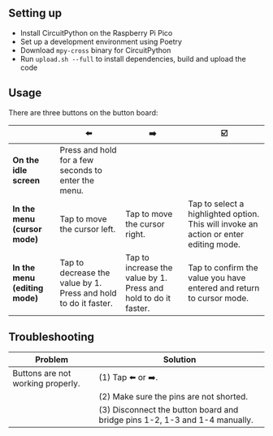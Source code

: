 ## Setting up

- Install CircuitPython on the Raspberry Pi Pico
- Set up a development environment using Poetry
- Download `mpy-cross` binary for CircuitPython
- Run `upload.sh --full` to install dependencies, build and upload the code

## Usage

There are three buttons on the button board:

|                                | ⬅️                                                              | ➡️                                                              | ☑️                                                                                    |
|--------------------------------|-----------------------------------------------------------------|-----------------------------------------------------------------|---------------------------------------------------------------------------------------|
| **On the idle screen**         | Press and hold for a few seconds to enter the menu.             |                                                                 |                                                                                       |
| **In the menu (cursor mode)**  | Tap to move the cursor left.                                    | Tap to move the cursor right.                                   | Tap to select a highlighted option. This will invoke an action or enter editing mode. |
| **In the menu (editing mode)** | Tap to decrease the value by 1. Press and hold to do it faster. | Tap to increase the value by 1. Press and hold to do it faster. | Tap to confirm the value you have entered and return to cursor mode.                  |

## Troubleshooting

| Problem                           | Solution                                                                   |
|-----------------------------------|----------------------------------------------------------------------------|
| Buttons are not working properly. | (1) Tap ⬅️ or ➡️.                                                          |
|                                   | (2) Make sure the pins are not shorted.                                    |
|                                   | (3) Disconnect the button board and bridge pins 1-2, 1-3 and 1-4 manually. |
